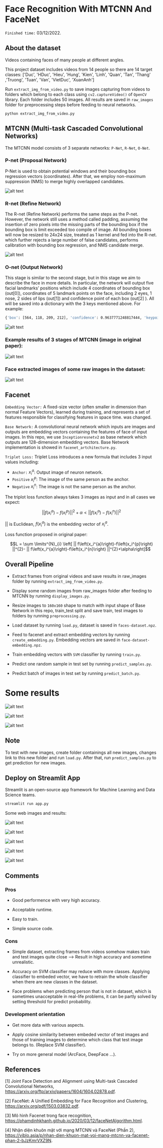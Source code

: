 # Face Recognition With MTCNN And FaceNet

`Finished time:` 03/12/2022.

## About the dataset

Videos containing faces of many people at different angles. 

This project dataset includes videos from 14 people so there are 14 target classes: ['Duc', 'HDuc', 'Hieu', 'Hung', 'Kien', 'Linh', 'Quan', 'Tan', 'Thang'
            ,'Truong', 'Tuan', 'Van', 'VietDuc', 'XuanAnh']
            
Run ``extract_img_from_video.py`` to save images capturing from videos to folders which belong to each class using ``cv2.captureVideo()`` of ``OpenCV`` library. Each folder includes 50 images. All results are saved in ``raw_images`` folder for preprocessing steps before feeding to neural networks.

```
python extract_img_from_video.py
```

## MTCNN (Multi-task Cascaded Convolutional Networks)

The MTCNN model consists of 3 separate networks: ``P-Net``, ``R-Net``, ``O-Net``.

### P-net (Proposal Network)

P-Net is used to obtain potential windows and their bounding box regression vectors (coordinates). After that, we employ
non-maximum suppression (NMS) to merge highly overlapped candidates.

![alt text](https://github.com/LTPhat/FaceRecognition_MTCNN_Facenet/blob/master/Images/P-net.png)

### R-net (Refine Network)

The R-net (Refine Network) performs the same steps as the P-net. However, the network still uses a method called padding, assuming the insertion of zero pixels into the missing parts of the bounding box if the bounding box is limit exceeded too compile of image. All bounding boxes will now be resized to 24x24 size, treated as 1 kernel and fed into the R-net. which further rejects a large number of false candidates, performs calibration with bounding box regression, and NMS candidate merge.

![alt text](https://github.com/LTPhat/FaceRecognition_MTCNN_Facenet/blob/master/Images/R-net.png)

### O-net (Output Network)

This stage is similar to the second stage, but in this stage we aim to describe the face in more details. In particular,
the network will output five facial landmarks’ positions which include 4 coordinates of bounding box (out[0]), coordinates of 5 landmark points on the face, including 2 eyes, 1 nose, 2 sides of lips (out[1]) and confidence point of each box (out[2] ). All will be saved into a dictionary with the 3 keys mentioned above. For example:
```sh
{'box': [564, 118, 209, 212], 'confidence': 0.9637771248817444, 'keypoints': {'left_eye': (620, 184), 'right_eye': (718, 180), 'nose': (670, 191), 'mouth_left': (632, 267), 'mouth_right': (714, 266)}}
```

![alt text](https://github.com/LTPhat/FaceRecognition_MTCNN_Facenet/blob/master/Images/O-net.png)

### Example results of 3 stages of MTCNN (image in original paper):

![alt text](https://github.com/LTPhat/FaceRecognition_MTCNN_Facenet/blob/master/Images/example.png)

### Face extracted images of some raw images in the dataset:

![alt text](https://github.com/LTPhat/FaceRecognition_MTCNN_Facenet/blob/master/detect_face.png)

## Facenet

``Embedding Vector:`` A fixed-size vector (often smaller in dimension than normal Feature Vectors), learned during training, and represents a set of features responsible for classifying features in space time. was changed.

``Base Network:`` A convolutional neural network which inputs are images and outputs are embedding vectors containing the features of face of input images. In this repo, we use ``Inceptionresnetv2`` as base network which outputs are 128-dimension embedding vectors. Base Network implementation is showed in ``facenet_artchitecture.py``.

``Triplet Loss:`` Triplet Loss introduces a new formula that includes 3 input values including:
- ``Anchor:`` $x_i^{a}$: Output image of neuron network.
- ``Positive`` $x_i^{p}$: The image of the same person as the anchor.
- ``Negative`` $x_i^{n}$: The image is not the same person as the anchor.

The triplot loss function always takes 3 images as input and in all cases we expect:

$$ || f\left(x_i^{a}\right)-f\left(x_i^{p}\right) ||^{2} + \alpha < || f\left(x_i^{a}\right)-f\left(x_i^{n}\right) ||^{2} $$
            
$||$ is Euclidean, $f\left(x_i^{a}\right)$ is the embedding vector of $x_i^{a}$.

Loss function proposed in original paper:

$$L = \sum \limits^{N}_{i} \left[ || f\left(x_i^{a}\right)-f\left(x_i^{p}\right) ||^{2}- || f\left(x_i^{a}\right)-f\left(x_i^{n}\right) ||^{2}+\alpha\right]$$

## Overall Pipeline 

- Extract frames from original videos and save results in raw_images folder by running ``extract_img_from_video.py``.

- Display some random images from raw_images folder after feeding to MTCNN by running   ``display_images.py``.

- Resize images to ``160x160`` shape to match with input shape of Base Network in this repo, train_test split and save train, test images to folders by running ``preprocessing.py``.

- Load dataset by running ``load.py``, dataset is saved in ``faces-dataset.npz``.

- Feed to facenet and extract embedding vectors by running ``create_embedding.py``. Embedding vectors are saved in ``face-dataset-embedding.npz``.

- Train embedding vectors with ``SVM`` classifier by running ``train.py``.

- Predict one random sample in test set by running ``predict_samples.py``.

- Predict batch of images in test set by running ``predict_batch.py``.

# Some results

![alt text](https://github.com/LTPhat/FaceRecognition_MTCNN_Facenet/blob/master/Images/res1.png)

![alt text](https://github.com/LTPhat/FaceRecognition_MTCNN_Facenet/blob/master/Images/res2.png)

![alt text](https://github.com/LTPhat/FaceRecognition_MTCNN_Facenet/blob/master/Images/res3.png)
## Note
To test with new images, create folder containings all new images, changes link to this new folder and run ``load.py``. After that, run  ``predict_samples.py`` to get prediction for new images.

## Deploy on Streamlit App
Streamlit is an open-source app framework for Machine Learning and Data Science teams.

```sh
streamlit run app.py
```

Some web images and results:

![alt text](https://github.com/LTPhat/FaceRecognition_MTCNN_Facenet/blob/master/Images/web_surface.png)

![alt text](https://github.com/LTPhat/FaceRecognition_MTCNN_Facenet/blob/master/Images/right_predict0.png)

![alt text](https://github.com/LTPhat/FaceRecognition_MTCNN_Facenet/blob/master/Images/right_predict1.png)

![alt text](https://github.com/LTPhat/FaceRecognition_MTCNN_Facenet/blob/master/Images/right_predict.png)

![alt text](https://github.com/LTPhat/FaceRecognition_MTCNN_Facenet/blob/master/Images/wrong_predict.png)

## Comments

### Pros
- Good performence with very high accuracy.

- Acceptable runtime.

- Easy to train.

- Simple source code.

### Cons

- Simple dataset, extracting frames from videos somehow makes train and test images quite close --> Result in high accuracy and sometime unrealistic.

- Accuracy on SVM classifier may reduce with more classes. Applying classifier to embeded vector, we have to retrain the whole classifier when there are new classes in the dataset.

- Face problems when predicting person that is not in dataset, which is sometimes unacceptable in real-life problems, it can be partly solved by setting threshold for predict probability.

### Development orientation

- Get more data with various aspects.

- Apply cosine similarity between embeded vector of test images and those of training images to determine which class that test image belongs to. (Replace SVM classifier).

- Try on more general model (ArcFace, DeepFace ...). 

## References
[1] Joint Face Detection and Alignment using
Multi-task Cascaded Convolutional Networks, https://arxiv.org/ftp/arxiv/papers/1604/1604.02878.pdf.

[2] FaceNet: A Unified Embedding for Face Recognition and Clustering, https://arxiv.org/pdf/1503.03832.pdf.

[3] Mô hình Facenet trong face recognition, https://phamdinhkhanh.github.io/2020/03/12/faceNetAlgorithm.html.

[4] Nhận diện khuôn mặt với mạng MTCNN và FaceNet (Phần 2), https://viblo.asia/p/nhan-dien-khuon-mat-voi-mang-mtcnn-va-facenet-phan-2-bJzKmrVXZ9N.

